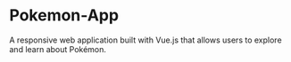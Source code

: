 # Pokemon-App
A responsive web application built with Vue.js that allows users to explore and learn about Pokémon.
